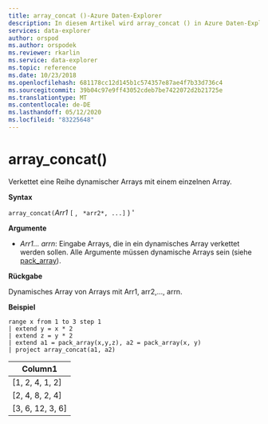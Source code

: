 ```yaml
---
title: array_concat ()-Azure Daten-Explorer
description: In diesem Artikel wird array_concat () in Azure Daten-Explorer beschrieben.
services: data-explorer
author: orspod
ms.author: orspodek
ms.reviewer: rkarlin
ms.service: data-explorer
ms.topic: reference
ms.date: 10/23/2018
ms.openlocfilehash: 681178cc12d145b1c574357e87ae4f7b33d736c4
ms.sourcegitcommit: 39b04c97e9ff43052cdeb7be7422072d2b21725e
ms.translationtype: MT
ms.contentlocale: de-DE
ms.lasthandoff: 05/12/2020
ms.locfileid: "83225648"
---
```

# <a name="array_concat"></a>array_concat()

Verkettet eine Reihe dynamischer Arrays mit einem einzelnen Array.

**Syntax**

`array_concat(`*Arr1* `[` , ` *arr2*, ...]` ) '

**Argumente**

* *Arr1... arrn*: Eingabe Arrays, die in ein dynamisches Array verkettet werden sollen. Alle Argumente müssen dynamische Arrays sein (siehe [pack_array](packarrayfunction.md)). 

**Rückgabe**

Dynamisches Array von Arrays mit Arr1, arr2,..., arrn.

**Beispiel**

<!-- csl: https://help.kusto.windows.net:443/Samples -->
```kusto
range x from 1 to 3 step 1
| extend y = x * 2
| extend z = y * 2
| extend a1 = pack_array(x,y,z), a2 = pack_array(x, y)
| project array_concat(a1, a2)
```

|Column1|
|---|
|[1, 2, 4, 1, 2]|
|[2, 4, 8, 2, 4]|
|[3, 6, 12, 3, 6]|
